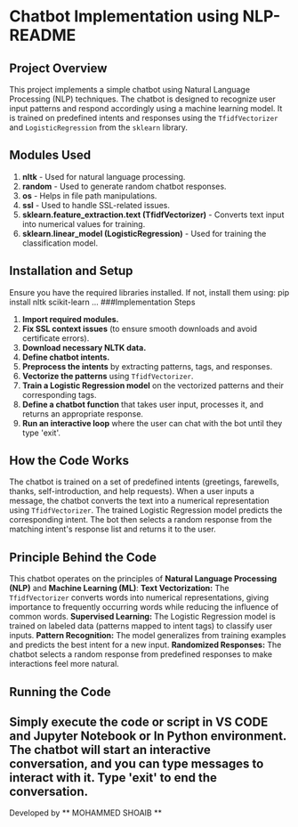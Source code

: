 # Chatbot Implementation using NLP- README

## Project Overview
This project implements a simple chatbot using Natural Language Processing (NLP) techniques. The chatbot is designed to recognize user input patterns and respond accordingly using a machine learning model. It is trained on predefined intents and responses using the `TfidfVectorizer` and `LogisticRegression` from the `sklearn` library.

## Modules Used

1. **nltk** - Used for natural language processing.
2. **random** - Used to generate random chatbot responses.
3. **os** - Helps in file path manipulations.
4. **ssl** - Used to handle SSL-related issues.
5. **sklearn.feature_extraction.text (TfidfVectorizer)** - Converts text input into numerical values for training.
6. **sklearn.linear_model (LogisticRegression)** - Used for training the classification model.

## Installation and Setup
Ensure you have the required libraries installed. If not, install them using:
pip install nltk scikit-learn
...
###Implementation Steps
1. **Import required modules.**
2. **Fix SSL context issues** (to ensure smooth downloads and avoid certificate errors).
3. **Download necessary NLTK data.**
4. **Define chatbot intents.**
5. **Preprocess the intents** by extracting patterns, tags, and responses.
6. **Vectorize the patterns** using `TfidfVectorizer`.
7. **Train a Logistic Regression model** on the vectorized patterns and their corresponding tags.
8. **Define a chatbot function** that takes user input, processes it, and returns an appropriate response.
9. **Run an interactive loop** where the user can chat with the bot until they type 'exit'.

## How the Code Works
The chatbot is trained on a set of predefined intents (greetings, farewells, thanks, self-introduction, and help requests).
When a user inputs a message, the chatbot converts the text into a numerical representation using `TfidfVectorizer`.
The trained Logistic Regression model predicts the corresponding intent.
The bot then selects a random response from the matching intent's response list and returns it to the user.

## Principle Behind the Code
This chatbot operates on the principles of **Natural Language Processing (NLP)** and **Machine Learning (ML)**:
**Text Vectorization:** The `TfidfVectorizer` converts words into numerical representations, giving importance to frequently occurring words while reducing the influence of common words.
**Supervised Learning:** The Logistic Regression model is trained on labeled data (patterns mapped to intent tags) to classify user inputs.
**Pattern Recognition:** The model generalizes from training examples and predicts the best intent for a new input.
**Randomized Responses:** The chatbot selects a random response from predefined responses to make interactions feel more natural.

## Running the Code
Simply execute the code or script in VS CODE and Jupyter Notebook or In Python environment. The chatbot will start an interactive conversation, and you can type messages to interact with it. Type 'exit' to end the conversation.
---
Developed by ** MOHAMMED SHOAIB **
